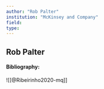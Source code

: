 ```yaml
---
author: "Rob Palter"
institution: "McKinsey and Company"
field:
type:
---
```


## Rob Palter
#### Bibliography:

![[@Ribeirinho2020-mq]]